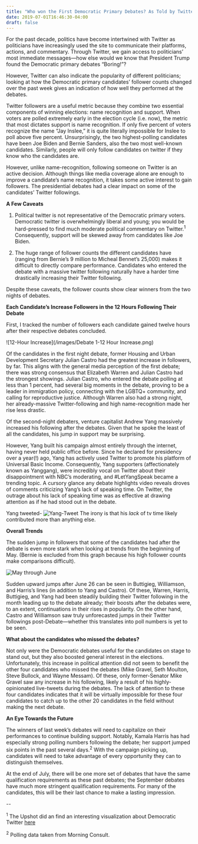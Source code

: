 ```yaml
---
title: "Who won the First Democratic Primary Debates? As Told by Twitter Followers"
date: 2019-07-01T16:46:30-04:00
draft: false
---
```


For the past decade, politics have become intertwined with Twitter as politicians have increasingly used the site to communicate their platforms, actions, and commentary. Through Twitter, we gain access to politicians’ most immediate messages—how else would we know that President Trump found the Democratic primary debates “Boring!”?

However, Twitter can also indicate the popularity of different politicians; looking at how the Democratic primary candidates’ follower counts changed over the past week gives an indication of how well they performed at the debates. 

Twitter followers are a useful metric because they combine two essential components of winning elections: name recognition and support. When voters are polled extremely early in the election cycle (i.e. now), the metric that most dictates support is name recognition. If only five percent of voters recognize the name “Jay Inslee,” it is quite literally impossible for Inslee to poll above five percent. Unsurprisingly, the two highest-polling candidates have been Joe Biden and Bernie Sanders, also the two most well-known candidates. Similarly, people will only follow candidates on twitter if they know who the candidates are.

However, unlike name-recognition, following someone on Twitter is an active decision. Although things like media coverage alone are enough to improve a candidate’s name recognition, it takes some active interest to gain followers. The presidential debates had a clear impact on some of the candidates’ Twitter followings.

**A Few Caveats**

1.	Political twitter is not representative of the Democratic primary voters. Democratic twitter is overwhelmingly liberal and young; you would be hard-pressed to find much moderate political commentary on Twitter.<sup>1</sup> Consequently, support will be skewed away from candidates like Joe Biden. 

2.	The huge range of follower counts the different candidates have (ranging from Bernie’s 9 million to Micheal Bennet’s 25,000) makes it difficult to directly compare performance. Candidates who entered the debate with a massive twitter following naturally have a harder time drastically increasing their Twitter following.

Despite these caveats, the follower counts show clear winners from the two nights of debates.

**Each Candidate’s Increase Followers in the 12 Hours Following Their Debate**

First, I tracked the number of followers each candidate gained twelve hours after their respective debates concluded.

![12-Hour Increase](/images/Debate 1-12 Hour Increase.png)

Of the candidates in the first night debate, former Housing and Urban Development Secretary Julian Castro had the greatest increase in followers, by far. This aligns with the general media perception of the first debate; there was strong consensus that Elizabeth Warren and Julian Castro had the strongest showings. Julian Castro, who entered the debate polling at less than 1 percent, had several big moments in the debate, proving to be a leader in immigration policy, connecting with the LGBTQ+ community, and calling for reproductive justice. Although Warren also had a strong night, her already-massive Twitter-following and high name-recognition made her rise less drastic.

Of the second-night debaters, venture capitalist Andrew Yang massively increased his following after the debates. Given that he spoke the least of all the candidates, his jump in support may be surprising.
 
However, Yang built his campaign almost entirely through the internet, having never held public office before. Since he declared for presidency over a year(!) ago, Yang has actively used Twitter to promote his platform of Universal Basic Income. Consequently, Yang supporters (affectionately known as Yanggang), were incredibly vocal on Twitter about their disappointment with NBC’s moderating, and #LetYangSpeak became a trending topic. A cursory glance any debate highlights video reveals droves of comments criticizing Yang’s lack of speaking time. On Twitter, the outrage about his lack of speaking time was as effective at drawing attention as if he had stood out in the debate.

Yang tweeted-
![Yang-Tweet](/images/YangTweet.png)
The irony is that his *lack* of tv time likely contributed more than anything else.

**Overall Trends**

The sudden jump in followers that some of the candidates had after the debate is even more stark when looking at trends from the beginning of May. (Bernie is excluded from this graph because his high follower counts make comparisons difficult).

![May through June](/images/May-June.png)

Sudden upward jumps after June 26 can be seen in Buttigieg, Williamson, and Harris’s lines (in addition to Yang and Castro). Of these, Warren, Harris, Buttigieg, and Yang had been steadily building their Twitter following in the month leading up to the debate already; their boosts after the debates were, to an extent, continuations in their rises in popularity. On the other hand, Castro and Williamson saw truly unforecasted jumps in their Twitter followings post-Debate—whether this translates into poll numbers is yet to be seen.

**What about the candidates who missed the debates?**

Not only were the Democratic debates useful for the candidates on stage to stand out, but they also boosted general interest in the elections. Unfortunately, this increase in political attention did not seem to benefit the other four candidates who missed the debates (Mike Gravel, Seth Moulton, Steve Bullock, and Wayne Messam). Of these, only former-Senator Mike Gravel saw any increase in his following, likely a result of his highly-opinionated live-tweets during the debates. The lack of attention to these four candidates indicates that it will be virtually impossible for these four candidates to catch up to the other 20 candidates in the field without making the next debate.

**An Eye Towards the Future**

The winners of last week’s debates will need to capitalize on their performances to continue building support. Notably, Kamala Harris has had especially strong polling numbers following the debate; her support jumped six points in the past several days.<sup>2</sup>  With the campaign picking up, candidates will need to take advantage of every opportunity they can to distinguish themselves.

At the end of July, there will be one more set of debates that have the same qualification requirements as these past debates; the September debates have much more stringent qualification requirements. For many of the candidates, this will be their last chance to make a lasting impression.

 
 --
 
<sup>1</sup> The Upshot did an find an interesting visualization about Democratic Twitter [here](https://www.nytimes.com/interactive/2019/04/08/upshot/democratic-electorate-twitter-real-life.html)

<sup>2</sup> Polling data taken from Morning Consult.


